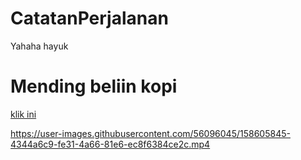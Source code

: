 # CatatanPerjalanan

Yahaha hayuk

# Mending beliin kopi
[klik ini](https://saweria.co/ahmadfariz)

https://user-images.githubusercontent.com/56096045/158605845-4344a6c9-fe31-4a66-81e6-ec8f6384ce2c.mp4
